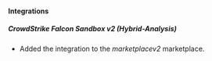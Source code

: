 
#### Integrations

##### CrowdStrike Falcon Sandbox v2 (Hybrid-Analysis)

- Added the integration to the *marketplacev2* marketplace.
